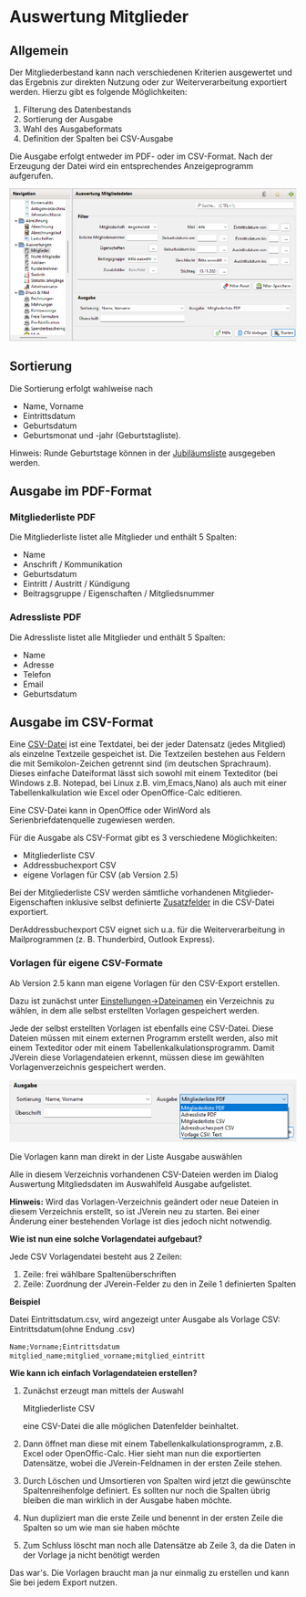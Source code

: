 # Auswertung Mitglieder

## Allgemein

Der Mitgliederbestand kann nach verschiedenen Kriterien ausgewertet und das Ergebnis zur direkten Nutzung oder zur Weiterverarbeitung exportiert werden. Hierzu gibt es folgende Möglichkeiten:

1. Filterung des Datenbestands
2. Sortierung der Ausgabe
3. Wahl des Ausgabeformats
4. Definition der Spalten bei CSV-Ausgabe

Die Ausgabe erfolgt entweder im PDF- oder im CSV-Format. Nach der Erzeugung der Datei wird ein entsprechendes Anzeigeprogramm aufgerufen.

![](img/MitgliederView.png)

## Sortierung

Die Sortierung erfolgt wahlweise nach

* Name, Vorname
* Eintrittsdatum
* Geburtsdatum
* Geburtsmonat und -jahr \(Geburtstagliste\).

Hinweis: Runde Geburtstage können in der [Jubiläumsliste](jubilaen.md) ausgegeben werden.

## Ausgabe im PDF-Format

### Mitgliederliste PDF

Die Mitgliederliste listet alle Mitglieder und enthält 5 Spalten:

* Name
* Anschrift / Kommunikation
* Geburtsdatum
* Eintritt / Austritt / Kündigung
* Beitragsgruppe / Eigenschaften / Mitgliedsnummer

### Adressliste PDF

Die Adressliste listet alle Mitglieder und enthält 5 Spalten:

* Name
* Adresse
* Telefon
* Email
* Geburtsdatum

## Ausgabe im CSV-Format

Eine [CSV-Datei](http://de.wikipedia.org/wiki/CSV_%28Dateiformat%29) ist eine Textdatei, bei der jeder Datensatz \(jedes Mitglied\) als einzelne Textzeile gespeichet ist. Die Textzeilen bestehen aus Feldern die mit Semikolon-Zeichen getrennt sind \(im deutschen Sprachraum\). Dieses einfache Dateiformat lässt sich sowohl mit einem Texteditor \(bei Windows z.B. Notepad, bei Linux z.B. vim,Emacs,Nano\) als auch mit einer Tabellenkalkulation wie Excel oder OpenOffice-Calc editieren.

Eine CSV-Datei kann in OpenOffice oder WinWord als Serienbriefdatenquelle zugewiesen werden.

Für die Ausgabe als CSV-Format gibt es 3 verschiedene Möglichkeiten:

* Mitgliederliste CSV
* Addressbuchexport CSV
* eigene Vorlagen für CSV \(ab Version 2.5\)

Bei der Mitgliederliste CSV werden sämtliche vorhandenen Mitglieder-Eigenschaften inklusive selbst definierte [Zusatzfelder](../administration/mitglieder/felddefinition.md) in die CSV-Datei exportiert.

DerAddressbuchexport CSV eignet sich u.a. für die Weiterverarbeitung in Mailprogrammen \(z. B. Thunderbird, Outlook Express\).

### Vorlagen für eigene CSV-Formate

Ab Version 2.5 kann man eigene Vorlagen für den CSV-Export erstellen.

Dazu ist zunächst unter [Einstellungen-&gt;Dateinamen](../administration/einstellungen/dateinamen.md) ein Verzeichnis zu wählen, in dem alle selbst erstellten Vorlagen gespeichert werden.

Jede der selbst erstellten Vorlagen ist ebenfalls eine CSV-Datei. Diese Dateien müssen mit einem externen Programm erstellt werden, also mit einem Texteditor oder mit einem Tabellenkalkulationsprogramm. Damit JVerein diese Vorlagendateien erkennt, müssen diese im gewählten Vorlagenverzeichnis gespeichert werden.

![](img/Ausgabe.png)

Die Vorlagen kann man direkt in der Liste Ausgabe auswählen

Alle in diesem Verzeichnis vorhandenen CSV-Dateien werden im Dialog Auswertung Mitgliedsdaten im Auswahlfeld Ausgabe aufgelistet.

**Hinweis:** Wird das Vorlagen-Verzeichnis geändert oder neue Dateien in diesem Verzeichnis erstellt, so ist JVerein neu zu starten. Bei einer Änderung einer bestehenden Vorlage ist dies jedoch nicht notwendig.

**Wie ist nun eine solche Vorlagendatei aufgebaut?**

Jede CSV Vorlagendatei besteht aus 2 Zeilen:

1. Zeile: frei wählbare Spaltenüberschriften
2. Zeile: Zuordnung der JVerein-Felder zu den in Zeile 1 definierten Spalten

**Beispiel**

Datei Eintrittsdatum.csv, wird angezeigt unter Ausgabe als Vorlage CSV: Eintrittsdatum\(ohne Endung .csv\)

```text
Name;Vorname;Eintrittsdatum
mitglied_name;mitglied_vorname;mitglied_eintritt
```

**Wie kann ich einfach Vorlagendateien erstellen?**

1. Zunächst erzeugt man mittels der Auswahl

   Mitgliederliste CSV

   eine CSV-Datei die alle möglichen Datenfelder beinhaltet.

2. Dann öffnet man diese mit einem Tabellenkalkulationsprogramm, z.B. Excel oder OpenOffic-Calc. Hier sieht man nun die exportierten Datensätze, wobei die JVerein-Feldnamen in der ersten Zeile stehen.
3. Durch Löschen und Umsortieren von Spalten wird jetzt die gewünschte Spaltenreihenfolge definiert. Es sollten nur noch die Spalten übrig bleiben die man wirklich in der Ausgabe haben möchte.
4. Nun dupliziert man die erste Zeile und benennt in der ersten Zeile die Spalten so um wie man sie haben möchte
5. Zum Schluss löscht man noch alle Datensätze ab Zeile 3, da die Daten in der Vorlage ja nicht benötigt werden

Das war's. Die Vorlagen braucht man ja nur einmalig zu erstellen und kann Sie bei jedem Export nutzen.
